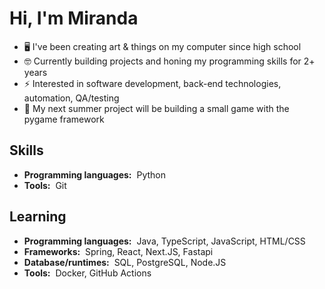 # Hi, I'm Miranda

- 🖥️ I've been creating art & things on my computer since high school
- 🤓 Currently building projects and honing my programming skills for 2+ years
- ⚡ Interested in software development, back-end technologies, automation, QA/testing
- 🐍 My next summer project will be building a small game with the pygame framework

## Skills

- **Programming languages:**&nbsp;&nbsp;Python
- **Tools:**&nbsp;&nbsp;Git

## Learning

- **Programming languages:**&nbsp;&nbsp;Java, TypeScript, JavaScript, HTML/CSS
- **Frameworks:**&nbsp;&nbsp;Spring, React, Next.JS, Fastapi
- **Database/runtimes:**&nbsp;&nbsp;SQL, PostgreSQL, Node.JS
- **Tools:**&nbsp;&nbsp;Docker, GitHub Actions
